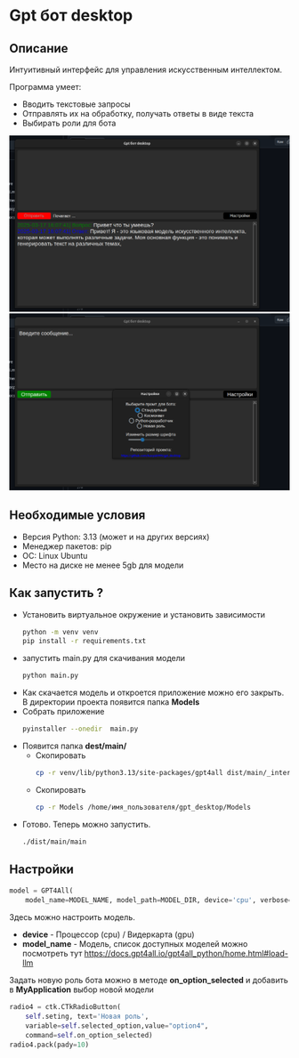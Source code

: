 # Gpt бот desktop
## Описание
Интуитивный интерфейс для управления искусственным интеллектом.

Программа умеет:

* Вводить текстовые запросы
* Отправлять их на обработку, получать ответы в виде текста
* Выбирать роли для бота

![Image promo](promo.png)
![Image promo](promo2.png)

## Необходимые условия
- Версия Python: 3.13 (может и на других версиях)
- Менеджер пакетов: pip
- ОС: Linux Ubuntu
- Место на диске не менее 5gb для модели

## Как запустить ?
- Установить виртуальное окружение и установить зависимости
    ```bash
    python -m venv venv
    pip install -r requirements.txt
    ```
- запустить main.py для скачивания модели
    ```bash
    python main.py
    ```
- Как скачается модель и откроется приложение можно его закрыть. В директории проекта появится папка **Models**
- Собрать приложение
    ```bash
    pyinstaller --onedir  main.py
    ```
- Появится папка **dest/main/**
    - Скопировать
        ```bash
        cp -r venv/lib/python3.13/site-packages/gpt4all dist/main/_internal
        ```
    - Скопировать
        ```bash
        cp -r Models /home/имя_пользователя/gpt_desktop/Models
        ```
- Готово. Теперь можно запустить.
    ```bash
    ./dist/main/main 
    ```

## Настройки

```python
model = GPT4All(
    model_name=MODEL_NAME, model_path=MODEL_DIR, device='cpu', verbose=False)
```
Здесь можно настроить модель.
- **device** - Процессор (cpu) / Видеркарта (gpu)
- **model_name** - Модель, список доступных моделей можно посмотреть тут https://docs.gpt4all.io/gpt4all_python/home.html#load-llm

Задать новую роль бота можно в методе **on_option_selected** и добавить в **MyApplication** выбор новой модели
```python
radio4 = ctk.CTkRadioButton(
    self.seting, text='Новая роль',
    variable=self.selected_option,value="option4",
    command=self.on_option_selected)
radio4.pack(pady=10)
```
